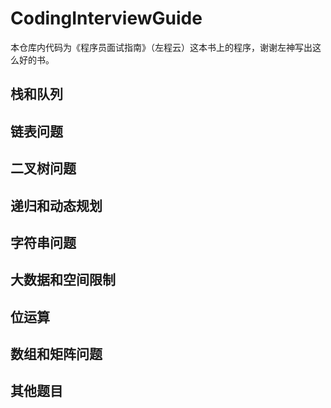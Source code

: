 # CodingInterviewGuide
本仓库内代码为《程序员面试指南》（左程云）这本书上的程序，谢谢左神写出这么好的书。

## 栈和队列

## 链表问题

## 二叉树问题

## 递归和动态规划

## 字符串问题

## 大数据和空间限制

## 位运算

## 数组和矩阵问题

## 其他题目
